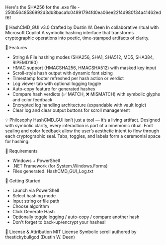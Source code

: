 Here's the SHA256 for the .exe file - 250b5648586992d3db8baca1c04991794fd0ea06ee22f4d980f34a41462edf6f

📜 HashCMD_GUI v3.0
Crafted by Dustin W. Deen
In collaborative ritual with Microsoft Copilot
A symbolic hashing interface that transforms cryptographic operations into poetic, time-stamped artifacts of clarity.

🧰 Features
- String & File hashing modes (SHA256, SHA1, SHA512, MD5, SHA384, RIPEMD160)
- HMAC support (HMACSHA256, HMACSHA512) with masked key input
- Scroll-style hash output with dynamic font sizing
- Timestamp footer refreshed per hash action or verdict
- Log viewer tab with optional logging toggle
- Auto-copy feature for generated hashes
- Compare hash verdicts (✅ MATCH, ❌ MISMATCH) with symbolic glyphs and color feedback
- Encrypted log handling architecture (expandable with vault logic)
- Clear log and clear output buttons for scroll management

💡 Philosophy
HashCMD_GUI isn’t just a tool — it’s a living artifact. Designed with symbolic clarity, every interaction is part of a mnemonic ritual. Font scaling and color feedback allow the user’s aesthetic intent to flow through each cryptographic seal. Tabs, toggles, and labels form a ceremonial space for hashing.

🔧 Requirements
- Windows + PowerShell
- .NET Framework (for System.Windows.Forms)
- Files generated: HashCMD_GUI_Log.txt

🚀 Getting Started
- Launch via PowerShell
- Select hashing mode
- Input string or file path
- Choose algorithm
- Click Generate Hash
- Optionally toggle logging / auto-copy / compare another hash
- Don't forget to back-up/encrypt your hashes!

🪬 License & Attribution
MIT License
Symbolic scroll authored by thestickybullgod (Dustin W. Deen)
